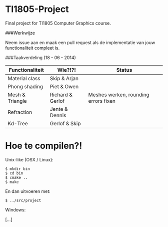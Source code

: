 TI1805-Project
==============

Final project for TI1805 Computer Graphics course.

###Werkwijze

Neem issue aan en maak een pull request als de implementatie van
jouw functionaliteit compleet is.

###Taakverdeling (18 - 06 - 2014)

| Functionaliteit | Wie?!?!          | Status           |
| --------------- | ---------------- | ---------------- |
| Material class  | Skip & Arjan     |                  |
| Phong shading   | Piet & Owen      |                  |
| Mesh & Triangle | Richard & Gerlof | Meshes werken, rounding errors fixen |
| Refraction      | Jente & Dennis   |                  |
| Kd-Tree         | Gerlof & Skip    |                  |

Hoe te compilen?!
=================

Unix-like (OSX / Linux): 

````
$ mkdir bin
$ cd bin
$ cmake ..
$ make
````

En dan uitvoeren met:
````
$ ../src/project
````

Windows:

[...]
